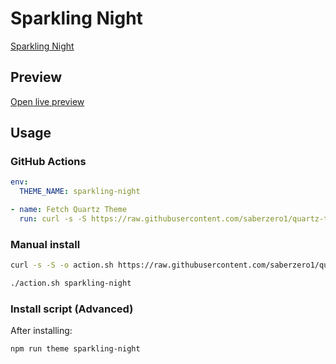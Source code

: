 # Sparkling Night

[Sparkling Night](https://github.com/isax785/obsidian-sparkling-night)

## Preview

[Open live preview](https://quartz-themes.github.io/sparkling-night/)

## Usage

### GitHub Actions

```yaml
env:
  THEME_NAME: sparkling-night
```

```yaml
- name: Fetch Quartz Theme
  run: curl -s -S https://raw.githubusercontent.com/saberzero1/quartz-themes/master/action.sh | bash -s -- $THEME_NAME
```

### Manual install

```bash
curl -s -S -o action.sh https://raw.githubusercontent.com/saberzero1/quartz-themes/master/action.sh

./action.sh sparkling-night
```

### Install script (Advanced)

After installing:

```bash
npm run theme sparkling-night
```
